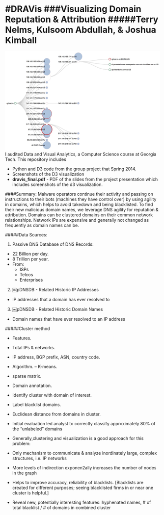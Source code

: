 #DRAVis
###Visualizing Domain Reputation & Attribution
#####Terry Nelms, Kulsoom Abdullah, & Joshua Kimball
======
![Alt text](https://github.com/kulsoom-abdullah/Draviz/blob/master/screenshots/Draviz.jpg "Optional Title")
I audited Data and Visual Analytics, a Computer Science course at Georgia Tech.  This repository includes 
* Python and D3 code from the group project that Spring 2014.
* Screenshots of the D3 visualization
* **dravis_final.pdf** - PDF of the slides from the project presentation which includes screenshots of the d3 visualization.

 <!---The D3 demo can be run by downloading *draviz.html*, and the d3 folder (which contains *d3.min.js* and *colorbrewer.v1.min.js*), then clicking on draviz2.html or opening it with your web browser.   --->

####Summary:
Malware operators continue their activity and passing on instructions to their bots (machines they have control over) by using agility in domains, which helps to avoid takedown and being blacklisted.
To find their new malicious domain names, we leverage DNS agility for reputation & attribution.  Domains can be clustered domains on their common network relationships.  Network IPs are expensive and generally not changed as frequently as domain names can be.

#####Data Sources:
1. Passive DNS Database of DNS Records:
 * 22 Billion per day.
 * 8 Trillion per year.
 * From:
   * ISPs 
    * Telcos 
    * Enterprises

2. ￼pDNSDB - Related Historic IP Addresses
  * IP addresses that a domain has ever resolved to
3. ￼pDNSDB - Related Historic Domain Names
  * Domain names that have ever resolved to an IP address

#####Cluster method
* Features.
 * Total IPs & networks.
 * IP address, BGP prefix, ASN, country code.
* Algorithm. –  K-means.
 * sparse matrix.
* Domain annotation.
 * Identify cluster with domain of interest.
 * Label blacklist domains.
 * Euclidean distance from domains in cluster.

* Initial evaluation led analyst to correctly classify approximately 80% of the “unlabeled” domains
 * Generally,clustering and visualization is a good approach for this problem:
 * Only mechanism to communicate & analyze inordinately large, complex structures, i.e. IP networks
* More levels of indirection exponen2ally increases the number of nodes in the graph
 * Helps to improve accuracy, reliability of blacklists. [Blacklists are created for different purposes; seeing blacklisted firms in or near one cluster is helpful.]
* Reveal new, potentially interesting features: hyphenated names, # of total blacklist / # of domains in combined cluster
